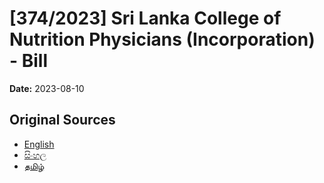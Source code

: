 # [374/2023] Sri Lanka College of Nutrition Physicians (Incorporation) - Bill

**Date:** 2023-08-10

## Original Sources

- [English](https://documents.gov.lk/view/bills/2023/8/374-2023_E.pdf)
- [සිංහල](https://documents.gov.lk/view/bills/2023/8/374-2023_S.pdf)
- [தமிழ்](https://documents.gov.lk/view/bills/2023/8/374-2023_T.pdf)

